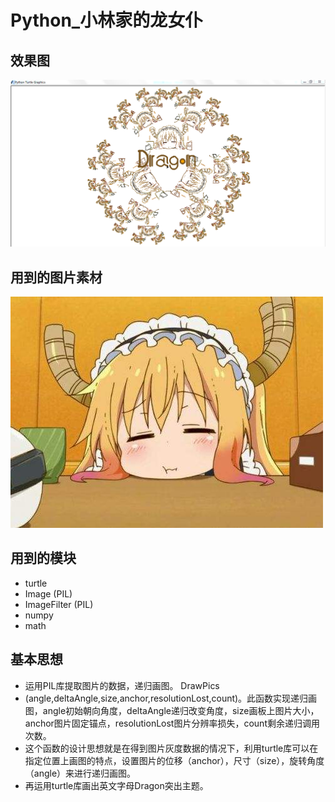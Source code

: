 # Python_小林家的龙女仆
## 效果图
![finalOutputPicture](https://github.com/IdlessChaye/Python/blob/master/%E5%B0%8F%E9%82%BB%E5%AE%B6%E7%9A%84%E9%BE%99%E5%A5%B3%E4%BB%86/dragon.png?raw=true)
## 用到的图片素材
![samplePicture](https://github.com/IdlessChaye/Python/blob/master/%E5%B0%8F%E9%82%BB%E5%AE%B6%E7%9A%84%E9%BE%99%E5%A5%B3%E4%BB%86/1.jpg?raw=true)
## 用到的模块
- turtle
- Image (PIL)
- ImageFilter (PIL)
- numpy
- math
## 基本思想
- 运用PIL库提取图片的数据，递归画图。
DrawPics
- (angle,deltaAngle,size,anchor,resolutionLost,count)。此函数实现递归画图，angle初始朝向角度，deltaAngle递归改变角度，size画板上图片大小，anchor图片固定锚点，resolutionLost图片分辨率损失，count剩余递归调用次数。
- 这个函数的设计思想就是在得到图片灰度数据的情况下，利用turtle库可以在指定位置上画图的特点，设置图片的位移（anchor），尺寸（size），旋转角度（angle）来进行递归画图。
- 再运用turtle库画出英文字母Dragon突出主题。
